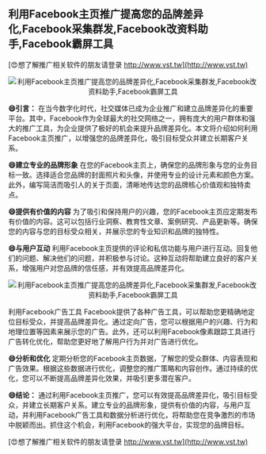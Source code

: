 ## **利用Facebook主页推广提高您的品牌差异化,Facebook采集群发,Facebook改资料助手,Facebook霸屏工具**

[😍想了解推广相关软件的朋友请登录 http://www.vst.tw](http://www.vst.tw)

 <center><img src="https://vst.tw/MP4/tuiguang/png/7.png" alt="利用Facebook主页推广提高您的品牌差异化,Facebook采集群发,Facebook改资料助手,Facebook霸屏工具"></center>

**😄引言：**
在当今数字化时代，社交媒体已成为企业推广和建立品牌差异化的重要平台。其中，Facebook作为全球最大的社交网络之一，拥有庞大的用户群体和强大的推广工具，为企业提供了极好的机会来提升品牌差异化。本文将介绍如何利用Facebook主页推广，以增强您的品牌差异化，吸引目标受众并建立长期客户关系。

**😄建立专业的品牌形象**
在您的Facebook主页上，确保您的品牌形象与您的业务目标一致。选择适合您品牌的封面照片和头像，并使用专业的设计元素和颜色方案。此外，编写简洁而吸引人的关于页面，清晰地传达您的品牌核心价值观和独特卖点。

**😄提供有价值的内容**
为了吸引和保持用户的兴趣，您的Facebook主页应定期发布有价值的内容。这可以包括行业洞察、教育性文章、案例研究、产品更新等。确保您的内容与您的目标受众相关，并展示您的专业知识和品牌的独特性。

**😄与用户互动**
利用Facebook主页提供的评论和私信功能与用户进行互动。回复他们的问题、解决他们的问题，并积极参与讨论。这种互动将帮助建立良好的客户关系，增强用户对您品牌的信任感，并有效提高品牌差异化。

 <center><img src="https://vst.tw/MP4/tuiguang/png/1.png" alt="利用Facebook主页推广提高您的品牌差异化,Facebook采集群发,Facebook改资料助手,Facebook霸屏工具"></center>

利用Facebook广告工具
Facebook提供了各种广告工具，可以帮助您更精确地定位目标受众，并提高品牌差异化。通过定向广告，您可以根据用户的兴趣、行为和地理位置等因素来展示您的广告。此外，还可以利用Facebook像素跟踪工具进行广告转化优化，帮助您更好地了解用户行为并对广告进行优化。

**😄分析和优化**
定期分析您的Facebook主页数据，了解您的受众群体、内容表现和广告效果。根据这些数据进行优化，调整您的推广策略和内容创作。通过持续的优化，您可以不断提高品牌差异化效果，并吸引更多潜在客户。

**😄结论：**
通过利用Facebook主页推广，您可以有效提高品牌差异化，吸引目标受众，并建立长期客户关系。建立专业的品牌形象，提供有价值的内容，与用户互动，并利用Facebook广告工具和数据分析进行优化，将帮助您在竞争激烈的市场中脱颖而出。抓住这个机会，利用Facebook的强大平台，实现您的品牌目标。

[😍想了解推广相关软件的朋友请登录 http://www.vst.tw](http://www.vst.tw)



